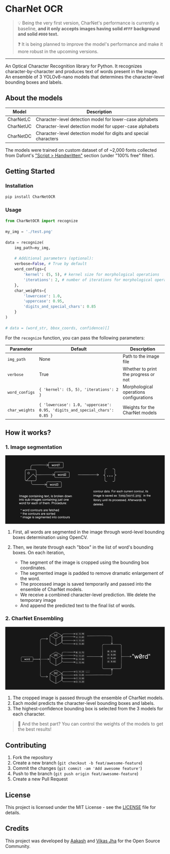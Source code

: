 # CharNet OCR


> 💡 Being the very first version, CharNet's performance is currently a baseline, __and it only accepts images having solid `#FFF` background and solid `#000` text.__
> 
> ❓ It is being planned to improve the model's performance and make it more robust in the upcoming versions.


--- 


An Optical Character Recognition library for Python. It recognizes character-by-character and produces text of words present in the image. An ensemble of 3 YOLOv8-nano models that determines the character-level bounding boxes and labels. 


## About the models

| Model | Description |
|---|---|
| CharNetLC | Character-level detection model for lower-case alphabets |
| CharNetUC | Character-level detection model for upper-case alphabets |
| CharNetDC | Character-level detection model for digits and special characters |


The models were trained on custom dataset of of ~2,000 fonts collected from Dafont's ["Script > Handwritten"](https://www.dafont.com/theme.php?cat=603&l[]=10&l[]=1) section (under "100% free" filter).


## Getting Started

### Installation 

```bash
pip install CharNetOCR
```

### Usage 

```py
from CharNetOCR import recognize 

my_img = './test.png'

data = recognize(
    img_path=my_img,

    # Additional parameters (optional):
    verbose=False, # True by default
    word_configs={
        'kernel': (5, 5), # kernel size for morphological operations
        'iterations': 2, # number of iterations for morphological operations
    },
    char_weights={
        'lowercase': 1.0,
        'uppercase': 0.95, 
        'digits_and_special_chars': 0.85
    }
)

# data = (word_str, bbox_coords, confidence)[]
```

For the `recognize` function, you can pass the following parameters:

| Parameter | Default | Description |
| --- | --- | --- |
| `img_path` | None | Path to the image file |
| `verbose` | True | Whether to print the progress or not |
| `word_configs` | `{ 'kernel': (5, 5), 'iterations': 2 }` | Morphological operations configurations |
| `char_weights` | `{ 'lowercase': 1.0, 'uppercase': 0.95, 'digits_and_special_chars': 0.85 }` | Weights for the CharNet models |


## How it works?

### 1. Image segmentation 

![Image Segmentation](https://raw.githubusercontent.com/Magnimont/CharNetOCR/refs/heads/main/assets/working-segmentation.PNG?token=GHSAT0AAAAAACT6NHQMI4R6GO2ICXYR4W76Z6J6JZQ)

1. First, all words are segmented in the image through word-level bounding boxes determination using OpenCV. 

2. Then, we iterate through each "bbox" in the list of word's bounding boxes. On each iteration, 

    - The segment of the image is cropped using the bounding box coordinates.
    - The segmented image is padded to remove dramatic enlargement of the word.
    - The processed image is saved temporarily and passed into the ensemble of CharNet models.
    - We receive a combined character-level prediction. We delete the temporary image
    - And append the predicted text to the final list of words.


### 2. CharNet Ensembling 

![Image Segmentation](https://raw.githubusercontent.com/Magnimont/CharNetOCR/refs/heads/main/assets/working-ensembling.PNG?token=GHSAT0AAAAAACT6NHQNWDKZZZKCWOWJHKA4Z6J6JHQ)


1. The cropped image is passed through the ensemble of CharNet models.
2. Each model predicts the character-level bounding boxes and labels.
3. The highest-confidence bounding box is selected from the 3 models for each character.

> 🎯 And the best part? You can control the weights of the models to get the best results!


## Contributing

1. Fork the repository
2. Create a new branch (`git checkout -b feat/awesome-feature`)
3. Commit the changes (`git commit -am 'Add awesome feature'`)
4. Push to the branch (`git push origin feat/awesome-feature`)
5. Create a new Pull Request

## License

This project is licensed under the MIT License - see the [LICENSE](./LICENSE) file for details.


## Credits 

This project was developed by [Aakash](https://www.aakash.engineer/) and [Vikas Jha](https://github.com/Saizuo) for the Open Source Community.